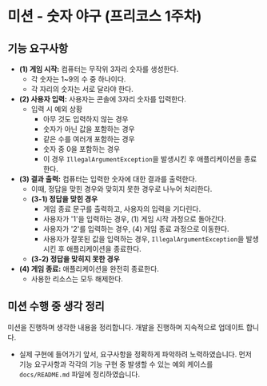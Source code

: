 # 미션 - 숫자 야구 (프리코스 1주차)
## 기능 요구사항

- **(1) 게임 시작:** 컴퓨터는 무작위 3자리 숫자를 생성한다.
  - 각 숫자는 1~9의 수 중 하나이다.
  - 각 자리의 숫자는 서로 달라야 한다.
- **(2) 사용자 입력:** 사용자는 콘솔에 3자리 숫자를 입력한다.
  - 입력 시 예외 상황
    - 아무 것도 입력하지 않는 경우
    - 숫자가 아닌 값을 포함하는 경우
    - 같은 수를 여러개 포함하는 경우
    - 숫자 중 0을 포함하는 경우
    - 이 경우 `IllegalArgumentException`을 발생시킨 후 애플리케이션을 종료한다.
- **(3) 결과 출력:** 컴퓨터는 입력한 숫자에 대한 결과를 출력한다.
  - 이때, 정답을 맞힌 경우와 맞히지 못한 경우로 나누어 처리한다.
  - **(3-1) 정답을 맞힌 경우**
    - 게임 종료 문구를 출력하고, 사용자의 입력을 기다린다.
    - 사용자가 '1'을 입력하는 경우, (1) 게임 시작 과정으로 돌아간다.
    - 사용자가 '2'를 입력하는 경우, (4) 게임 종료 과정으로 이동한다.
    - 사용자가 잘못된 값을 입력하는 경우, `IllegalArgumentException`을 발생시킨 후 애플리케이션을 종료한다. 
  - **(3-2) 정답을 맞히지 못한 경우**
- **(4) 게임 종료:** 애플리케이션을 완전히 종료한다.
  - 사용한 리소스는 모두 해제한다.

## 미션 수행 중 생각 정리

미션을 진행하며 생각한 내용을 정리합니다. 개발을 진행하며 지속적으로 업데이트 합니다.
- 실제 구현에 들어가기 앞서, 요구사항을 정확하게 파악하려 노력하였습니다. 먼저 기능 요구사항과 각각의 기능 구현 중 발생할 수 있는 예외 케이스를 `docs/README.md` 파일에 정리하였습니다.